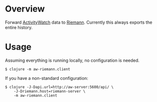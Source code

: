 # Overview

Forward [ActivityWatch](https://activitywatch.net/) data to
[Riemann](http://riemann.io/). Currently this always exports the
entire history.

# Usage

Assuming everything is running locally, no configuration is needed.

    $ clojure -m aw-riemann.client

If you have a non-standard configuration:

    $ clojure -J-Dapi.url=http://aw-server:5600/api/ \
        -J-Driemann.host=riemann-server \
        -m aw-riemann.client
